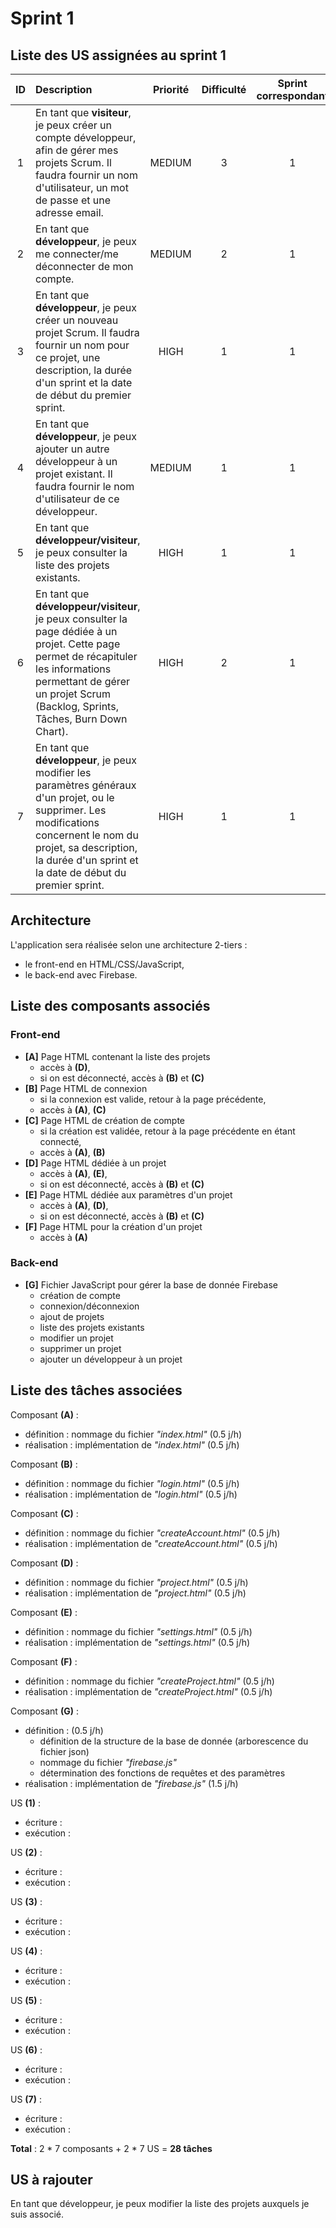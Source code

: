 # Sprint 1
## Liste des US assignées au sprint 1
|   ID  |   Description |   Priorité    |   Difficulté      | Sprint correspondant  |
|:-----:|:--------------|:-------------:|:-----------------:|:---------------------:|
|1|En tant que __visiteur__, je peux créer un compte développeur, afin de gérer mes projets Scrum. Il faudra fournir un nom d'utilisateur, un mot de passe et une adresse email.|MEDIUM| 3 | 1 |
|2|En tant que __développeur__, je peux me connecter/me déconnecter de mon compte.|MEDIUM| 2 | 1 |
|3|En tant que __développeur__, je peux créer un nouveau projet Scrum. Il faudra fournir un nom pour ce projet, une description, la durée d'un sprint et la date de début du premier sprint. |HIGH| 1 | 1 |
|4|En tant que __développeur__, je peux ajouter un autre développeur à un projet existant. Il faudra fournir le nom d'utilisateur de ce développeur.|MEDIUM| 1 | 1 |
|5|En tant que __développeur/visiteur__, je peux consulter la liste des projets existants.|HIGH| 1 | 1 |
|6|En tant que __développeur/visiteur__, je peux consulter la page dédiée à un projet. Cette page permet de récapituler les informations permettant de gérer un projet Scrum (Backlog, Sprints, Tâches, Burn Down Chart).|HIGH| 2 | 1 |
|7|En tant que __développeur__, je peux modifier les paramètres généraux d'un projet, ou le supprimer. Les modifications concernent le nom du projet, sa description, la durée d'un sprint et la date de début du premier sprint.|HIGH| 1 | 1 |

## Architecture

L'application sera réalisée selon une architecture 2-tiers :
* le front-end en HTML/CSS/JavaScript,
* le back-end avec Firebase.

## Liste des composants associés
### Front-end
* __[A]__ Page HTML contenant la liste des projets
    * accès à __(D)__,
    * si on est déconnecté, accès à __(B)__ et __(C)__
* __[B]__ Page HTML de connexion
    * si la connexion est valide, retour à la page précédente,
    * accès à __(A)__, __(C)__
* __[C]__ Page HTML de création de compte
    * si la création est validée, retour à la page précédente en étant connecté,
    * accès à __(A)__, __(B)__
* __[D]__ Page HTML dédiée à un projet
    * accès à __(A)__, __(E)__,
    * si on est déconnecté, accès à __(B)__ et __(C)__
* __[E]__ Page HTML dédiée aux paramètres d'un projet
    * accès à __(A)__, __(D)__,
    * si on est déconnecté, accès à __(B)__ et __(C)__
* __[F]__ Page HTML pour la création d'un projet
    * accès à __(A)__

### Back-end
* __[G]__ Fichier JavaScript pour gérer la base de donnée Firebase
    * création de compte
    * connexion/déconnexion
    * ajout de projets
    * liste des projets existants
    * modifier un projet
    * supprimer un projet
    * ajouter un développeur à un projet

## Liste des tâches associées

Composant __(A)__ :
  * définition : nommage du fichier _"index.html"_ (0.5 j/h)
  * réalisation : implémentation de _"index.html"_ (0.5 j/h)

Composant __(B)__ :
  * définition : nommage du fichier _"login.html"_ (0.5 j/h)
  * réalisation : implémentation de _"login.html"_ (0.5 j/h)

Composant __(C)__ :
  * définition : nommage du fichier _"createAccount.html"_ (0.5 j/h)
  * réalisation : implémentation de _"createAccount.html"_ (0.5 j/h)

Composant __(D)__ :
  * définition : nommage du fichier _"project.html"_ (0.5 j/h)
  * réalisation : implémentation de _"project.html"_ (0.5 j/h)

Composant __(E)__ :
  * définition : nommage du fichier _"settings.html"_ (0.5 j/h)
  * réalisation : implémentation de _"settings.html"_ (0.5 j/h)

Composant __(F)__ :
  * définition : nommage du fichier _"createProject.html"_ (0.5 j/h)
  * réalisation : implémentation de _"createProject.html"_ (0.5 j/h)

Composant __(G)__ :
  * définition : (0.5 j/h)
    * définition de la structure de la base de donnée (arborescence du fichier json)
    * nommage du fichier _"firebase.js"_
    * détermination des fonctions de requêtes et des paramètres
  * réalisation : implémentation de _"firebase.js"_ (1.5 j/h)

US __(1)__ :
  * écriture : 
  * exécution :

US __(2)__ :
  * écriture :
  * exécution :

US __(3)__ :
  * écriture :
  * exécution :

US __(4)__ :
  * écriture :
  * exécution :

US __(5)__ :
  * écriture :
  * exécution :

US __(6)__ :
  * écriture :
  * exécution :

US __(7)__ :
  * écriture :
  * exécution :

__Total__ : 2 \* 7 composants + 2 \* 7 US = __28 tâches__

## US à rajouter

En tant que développeur, je peux modifier la liste des projets auxquels je suis associé.